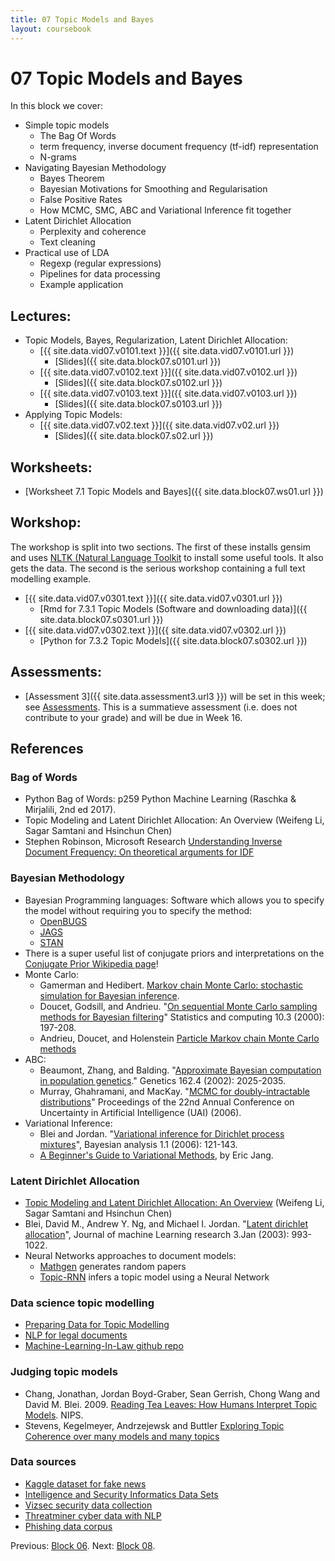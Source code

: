```yaml
---
title: 07 Topic Models and Bayes
layout: coursebook
---
```

# 07 Topic Models and Bayes

In this block we cover:

* Simple topic models
  * The Bag Of Words
  * term frequency, inverse document frequency (tf-idf) representation
  * N-grams
* Navigating Bayesian Methodology
	* Bayes Theorem
	* Bayesian Motivations for Smoothing and Regularisation
	* False Positive Rates
	* How MCMC, SMC, ABC and Variational Inference fit together
* Latent Dirichlet Allocation
  * Perplexity and coherence
  * Text cleaning
* Practical use of LDA
  * Regexp (regular expressions)
  * Pipelines for data processing
  * Example application
  
## Lectures:

* Topic Models, Bayes, Regularization, Latent Dirichlet Allocation:
  * [{{ site.data.vid07.v0101.text }}]({{ site.data.vid07.v0101.url }})
    * [Slides]({{ site.data.block07.s0101.url }})
  * [{{ site.data.vid07.v0102.text }}]({{ site.data.vid07.v0102.url }})
    * [Slides]({{ site.data.block07.s0102.url }})
  * [{{ site.data.vid07.v0103.text }}]({{ site.data.vid07.v0103.url }})
    * [Slides]({{ site.data.block07.s0103.url }})
* Applying Topic Models:
  * [{{ site.data.vid07.v02.text }}]({{ site.data.vid07.v02.url }})
    * [Slides]({{ site.data.block07.s02.url }})

## Worksheets:

* [Worksheet 7.1 Topic Models and Bayes]({{ site.data.block07.ws01.url }}) 

## Workshop:

The workshop is split into two sections. The first of these installs gensim and uses [NLTK (Natural Language Toolkit](https://www.nltk.org/) to install some useful tools. It also gets the data. The second is the serious workshop containing a full text modelling example.

* [{{ site.data.vid07.v0301.text }}]({{ site.data.vid07.v0301.url }})
  * [Rmd for 7.3.1 Topic Models (Software and downloading data)]({{ site.data.block07.s0301.url }})
* [{{ site.data.vid07.v0302.text }}]({{ site.data.vid07.v0302.url }})
  * [Python for 7.3.2 Topic Models]({{ site.data.block07.s0302.url }})


## Assessments:

* [Assessment 3]({{ site.data.assessment3.url3 }}) will be set in this week; see [Assessments](../assessments.md). This is a summatieve assessment (i.e. does not contribute to your grade) and will be due in Week 16.

## References

### Bag of Words

* Python Bag of Words: p259 Python Machine Learning (Raschka & Mirjalili, 2nd ed 2017).
* Topic Modeling and Latent Dirichlet Allocation: An Overview (Weifeng Li, Sagar Samtani and Hsinchun Chen)
* Stephen Robinson, Microsoft Research [Understanding Inverse Document Frequency: On theoretical arguments for IDF](http://citeseerx.ist.psu.edu/viewdoc/download?doi=10.1.1.97.7340&rep=rep1&type=pdf)

### Bayesian Methodology

* Bayesian Programming languages: Software which allows you to specify the model without requiring you to specify the method:
  * [OpenBUGS](http://openbugs.net/w/FrontPage)
  * [JAGS](http://mcmc-jags.sourceforge.net/)
  * [STAN](http://mc-stan.org/)
* There is a super useful list of conjugate priors and interpretations on the [Conjugate Prior Wikipedia page](https://en.wikipedia.org/wiki/Conjugate_prior)!
* Monte Carlo:
  * Gamerman and Hedibert. [Markov chain Monte Carlo: stochastic simulation for Bayesian inference](http://www.dme.ufrj.br/mcmc/).
  * Doucet, Godsill, and Andrieu. "[On sequential Monte Carlo sampling methods for Bayesian filtering](https://www.cs.ubc.ca/~arnaud/doucet_godsill_andrieu_sequentialmontecarloforbayesfiltering.pdf)" Statistics and computing 10.3 (2000): 197-208.
  * Andrieu, Doucet, and Holenstein [Particle Markov chain Monte Carlo methods](https://www.stats.ox.ac.uk/~doucet/andrieu_doucet_holenstein_PMCMC.pdf)
* ABC:
  * Beaumont, Zhang, and Balding. "[Approximate Bayesian computation in population genetics](https://www.genetics.org/content/162/4/2025)." Genetics 162.4 (2002): 2025-2035.
  * Murray, Ghahramani, and MacKay. "[MCMC for doubly-intractable distributions](https://homepages.inf.ed.ac.uk/imurray2/pub/06doubly_intractable/doubly_intractable.pdf)" Proceedings of the 22nd Annual Conference on Uncertainty in Artificial Intelligence (UAI) (2006).
* Variational Inference:
	* Blei and Jordan. "[Variational inference for Dirichlet process mixtures](https://projecteuclid.org/download/pdf_1/euclid.ba/1340371077)", Bayesian analysis 1.1 (2006): 121-143.
	* [A Beginner's Guide to Variational Methods](http://blog.evjang.com/2016/08/variational-bayes.html), by Eric Jang.


### Latent Dirichlet Allocation
* [Topic Modeling and Latent Dirichlet Allocation: An Overview](https://ai.arizona.edu/sites/ai/files/MIS611D/lda.pptx) (Weifeng Li, Sagar Samtani and Hsinchun Chen)
* Blei, David M., Andrew Y. Ng, and Michael I. Jordan. "[Latent dirichlet allocation](https://www.jmlr.org/papers/v3/blei03a)", Journal of machine Learning research 3.Jan (2003): 993-1022.
* Neural Networks approaches to document models:
  * [Mathgen](https://thatsmathematics.com/mathgen/) generates random papers
  * [Topic-RNN](https://github.com/dangitstam/topic-rnn) infers a topic model using a Neural Network

### Data science topic modelling
* [Preparing Data for Topic Modelling](https://publish.illinois.edu/commonsknowledge/2017/11/16/preparing-your-data-for-topic-modeling/)
* [NLP for legal documents](https://towardsdatascience.com/nlp-for-topic-modeling-summarization-of-legal-documents-8c89393b1534)
* [Machine-Learning-In-Law github repo](https://github.com/chibueze07/Machine-Learning-In-Law/tree/master)

### Judging topic models
* Chang, Jonathan, Jordan Boyd-Graber, Sean Gerrish, Chong Wang and David M. Blei. 2009. [Reading Tea Leaves: How Humans Interpret Topic Models](http://umiacs.umd.edu/~jbg/docs/nips2009-rtl.pdf). NIPS.
* Stevens, Kegelmeyer, Andrzejewsk and Buttler [Exploring Topic Coherence over many models and many topics](https://www.aclweb.org/anthology/D/D12/D12-1087.pdf)

### Data sources
* [Kaggle dataset for fake news](https://www.kaggle.com/nupursh/nlp-in-r-topic-modelling-for-fake-news)
* [Intelligence and Security Informatics Data Sets](https://www.azsecure-data.org/)
* [Vizsec security data collection](https://vizsec.org/data/)
* [Threatminer cyber data with NLP](https://www.threatminer.org/)
* [Phishing data corpus](https://monkey.org/~jose/phishing/phishing-2018)

Previous: [Block 06](06.md).
Next: [Block 08](08.md).
